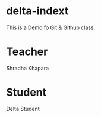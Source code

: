 # delta-indext
This is a Demo fo Git &amp; Github class.


# Teacher
Shradha Khapara

# Student
Delta Student